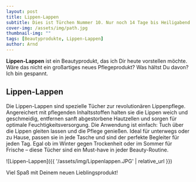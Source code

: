 ```yaml
---
layout: post
title: Lippen-Lappen
subtitle: Dies ist Türchen Nummer 10. Nur noch 14 Tage bis Heiligabend!
cover-img: /assets/img/path.jpg
thumbnail-img: ""
tags: [Beautyprodukte, Lippen-Lappen]
author: Arnd
---
```


**Lippen-Lappen** ist ein Beautyprodukt, das ich Dir heute vorstellen möchte. Wäre das nicht ein großartiges neues Pflegeprodukt? Was hältst Du davon? Ich bin gespannt. 

## Lippen-Lappen

Die Lippen-Lappen sind spezielle Tücher zur revolutionären Lippenpflege. Angereichert mit pflegenden Inhaltsstoffen halten sie die Lippen weich und geschmeidig, entfernen sanft abgestorbene Hautzellen und sorgen für optimale Feuchtigkeitsversorgung. Die Anwendung ist einfach: Tuch über die Lippen gleiten lassen und die Pflege genießen. Ideal für unterwegs oder zu Hause, passen sie in jede Tasche und sind der perfekte Begleiter für jeden Tag. Egal ob im Winter gegen Trockenheit oder im Sommer für Frische – diese Tücher sind ein Must-have in jeder Beauty-Routine.

![Lippen-Lappen]({{ '/assets/img/Lippenlappen.JPG' | relative_url }})

Viel Spaß mit Deinem neuen Lieblingsprodukt!